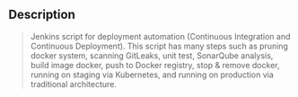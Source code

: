 ## Description
>Jenkins script for deployment automation (Continuous Integration and Continuous Deployment). This script has many steps such as pruning docker system, scanning GitLeaks, unit test, SonarQube analysis, build image docker, push to Docker registry, stop & remove docker, running on staging via Kubernetes, and running on production via traditional architecture.
